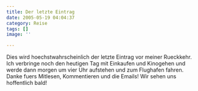 ```yaml
---
title: Der letzte Eintrag
date: 2005-05-19 04:04:37
category: Reise
tags: []
image: ''

---
```


Dies wird hoechstwahrscheinlich der letzte Eintrag vor meiner Rueckkehr. Ich verbringe noch den heutigen Tag mit Einkaufen und Kinogehen und werde dann morgen um vier Uhr aufstehen und zum Flughafen fahren. Danke fuers Mitlesen, Kommentieren und die Emails! Wir sehen uns hoffentlich bald!
